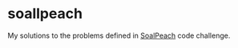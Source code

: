 # soallpeach

My solutions to the problems defined in [SoalPeach](https://soallpeach.run/) code challenge.
